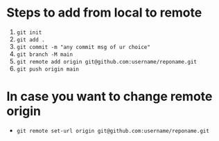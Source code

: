 # Steps to add from local to remote

1. `git init`
2. `git add .`
3. `git commit -m "any commit msg of ur choice"`
4. `git branch -M main`
5. `git remote add origin git@github.com:username/reponame.git`
6. `git push origin main`

# In case you want to change remote origin
* `git remote set-url origin git@github.com:username/reponame.git`
